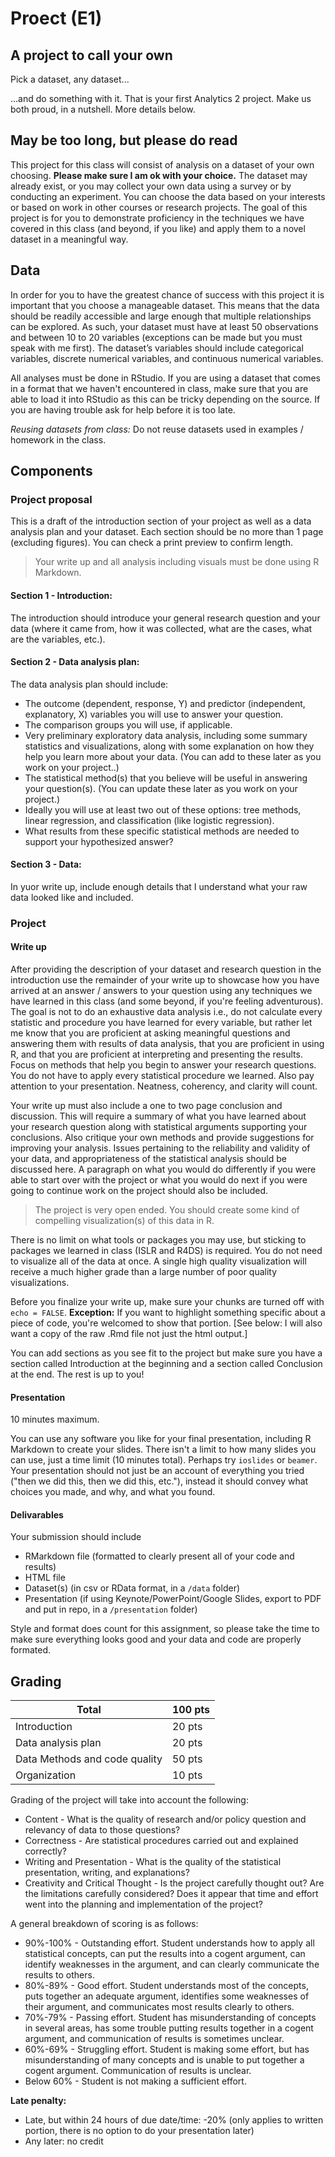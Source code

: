 # Proect (E1)

## A project to call your own

Pick a dataset, any dataset...

...and do something with it. That is your first Analytics 2 project.  Make us both proud, in a nutshell. More details below.


## May be too long, but please do read

This project for this class will consist of analysis on a dataset of your own 
choosing. **Please make sure I am ok with your choice.**  The dataset may already exist, 
or you may collect your own data using a 
survey or by conducting an experiment. You can choose the data based on your interests 
or based on work in other courses or research projects. The goal of this project is for 
you to demonstrate proficiency in the techniques we have covered in this class (and 
beyond, if you like) and apply them to a novel dataset in a meaningful way.

## Data

In order for you to have the greatest chance of success with this project it is important that 
you choose a manageable dataset. This means that the data should be readily accessible and large 
enough that multiple relationships can be explored. As such, your dataset must have at least 50 
observations and between 10 to 20 variables (exceptions can be made but you must speak with me 
first). The dataset’s variables should include categorical variables, discrete numerical 
variables, and continuous numerical variables.

All analyses must be done in RStudio. If you are using a dataset that comes in a format that 
we haven't encountered in class, make sure that you are able to load it into RStudio as this 
can be tricky depending on the source. If you are having trouble ask for help before it is too late.

*Reusing datasets from class:* Do not reuse datasets used in examples / homework in the
class.

## Components

### Project proposal

This is a draft of the introduction section of your project as well as a 
data analysis plan and your dataset. Each section should be no more than 1 
page (excluding figures). You can check a print preview to confirm length. 

> Your write up and all analysis including visuals must be done using R Markdown.

#### Section 1 - Introduction: 

The introduction should introduce your general research 
question and your data (where it came from, how it was collected, what 
are the cases, what are the variables, etc.).

#### Section 2 - Data analysis plan: 

The data analysis plan should include:

- The outcome (dependent, response, Y) and predictor (independent, explanatory, X) 
variables you will use to answer your question.
- The comparison groups you will use, if applicable.
- Very preliminary exploratory data analysis, including some summary statistics and 
visualizations, along with some explanation on how they help you learn more about your data.
(You can add to these later as you work on your project..)
- The statistical method(s) that you believe will be useful in answering your question(s). 
(You can update these later as you work on your project.)
- Ideally you will use at least two out of these options: tree methods, linear regression, 
and classification (like logistic regression).
-  What results from these specific statistical methods are needed to support your 
hypothesized answer?

#### Section 3 - Data: 

In yuor write up, include enough details that I understand what your raw data looked like 
and included.

### Project

#### Write up

After providing the description of your dataset and research question in the 
introduction use the remainder of your write up to showcase how you have arrived at 
an answer / answers to your question using any techniques we have learned in this
class (and some beyond, if you're feeling adventurous). The goal is not to do an exhaustive 
data analysis i.e., do not calculate every statistic and procedure you have 
learned for every variable, but rather let me know that you are proficient at 
asking meaningful questions and answering them with results of data analysis, that
you are proficient in using R, and that you are proficient at interpreting and 
presenting the results. Focus on methods that help you begin to answer your research 
questions. You do not have to apply every statistical procedure we learned.
Also pay attention to your presentation. Neatness, coherency, and clarity will count.

Your write up must also include a one to two page conclusion and discussion. 
This will require a summary of what you have learned about your research 
question along with statistical arguments supporting your conclusions. Also 
critique your own methods and provide suggestions for improving your analysis. 
Issues pertaining to the reliability and validity of your data, and 
appropriateness of the statistical analysis should be discussed here. A 
paragraph on what you would do differently if you were able to start over 
with the project or what you would do next if you were going to continue 
work on the project should also be included.

> The project is very open ended. You should create some kind of compelling 
visualization(s) of this data in R. 

There is no limit on what tools or packages you may use, but sticking to packages we learned in class (ISLR and R4DS)
is required. You do not need to visualize all of the data at once. A single high quality 
visualization will receive a much higher grade than a large number of poor quality 
visualizations.

Before you finalize your write up, make sure your chunks are turned off 
with `echo = FALSE`.   **Exception:** If you want to 
highlight something specific about a piece of code, you're welcomed to show 
that portion. [See below: I will also want a copy of the raw .Rmd file not just the html output.] 

You can add sections as you see fit to the project but make sure 
you have a section called Introduction at the beginning and a section called 
Conclusion at the end. The rest is up to you!

#### Presentation

10 minutes maximum.

You can use any software you like for your final presentation, including R Markdown
to create your slides. There isn't a limit to how many slides you can use, just a 
time limit (10 minutes total). Perhaps try `ioslides` or `beamer`.   Your presentation 
should not just be an account of everything you 
tried ("then we did this, then we did this, etc."), instead it should convey what 
choices you made, and why, and what you found.

#### Delivarables

Your submission should include

* RMarkdown file (formatted to clearly present all of your code and results) 
* HTML file
* Dataset(s) (in csv or RData format, in a `/data` folder)
* Presentation (if using Keynote/PowerPoint/Google Slides, export to PDF and put in repo, in a `/presentation` folder)

Style and format does count for this assignment, so please take the time to make 
sure everything looks good and your data and code are properly formated.


## Grading

Total                                                   | 100 pts
--------------------------------------------------------|--------
Introduction                                            | 20 pts
Data analysis plan                                      | 20 pts
Data Methods and code quality                           | 50 pts
Organization                                            | 10 pts



Grading of the project will take into account the following:

- Content - What is the quality of research and/or policy question and relevancy 
of data to those questions?
- Correctness - Are statistical procedures carried out and explained correctly?
- Writing and Presentation - What is the quality of the statistical presentation, 
writing, and explanations?
- Creativity and Critical Thought - Is the project carefully thought out? Are the 
limitations carefully considered? Does it appear that time and effort went into 
the planning and implementation of the project?

A general breakdown of scoring is as follows:

- 90%-100% - Outstanding effort. Student understands how to apply all statistical 
concepts, can put the results into a cogent argument, can identify weaknesses in 
the argument, and can clearly communicate the results to others.
- 80%-89% - Good effort. Student understands most of the concepts, puts together 
an adequate argument, identifies some weaknesses of their argument, and communicates 
most results clearly to others.
- 70%-79% - Passing effort. Student has misunderstanding of concepts in several 
areas, has some trouble putting results together in a cogent argument, and communication 
of results is sometimes unclear.
- 60%-69% - Struggling effort. Student is making some effort, but has misunderstanding 
of many concepts and is unable to put together a cogent argument. Communication 
of results is unclear.
- Below 60% - Student is not making a sufficient effort.

**Late penalty:**

- Late, but within 24 hours of due date/time: -20% (only applies to written portion, there is no option to do your presentation later)
- Any later: no credit 
